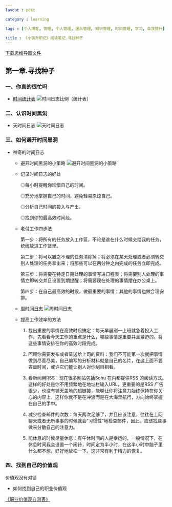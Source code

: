 ```yaml
---
layout : post

category : learning

tags : [个人博客, 管理, 个人管理, 团队管理, 知识管理, 时间管理, 学习, 自我提升]

title : 《小强升职记》阅读笔记.寻找种子
---
```


[下载思维导图文件](https://docs.google.com/file/d/0B7UFT4BR96esV01TeXl3ODRXWkk/edit?usp=sharing)

## 第一章.寻找种子


### 一、你真的很忙吗

- [时间统计表](https://docs.google.com/file/d/0B7UFT4BR96esLVdYdG1rTVdGVlE/edit?usp=sharing)
![](http://pic.yupoo.com/bigdreamstudio_v/DdnsEPKX/cyDig.jpg "时间日志比例（统计表）")

### 二、认识时间黑洞

- 天时间日志
![](http://pic.yupoo.com/bigdreamstudio_v/DdnsENmo/12ib8I.jpg "天时间日志")

### 三、如何避开时间黑洞

- 神奇的时间日志

    - 避开时间黑洞的小策略
![](http://pic.yupoo.com/bigdreamstudio_v/DdnsEPdZ/8eF4m.jpg "避开时间黑洞的小策略")

    - 记录时间日志的好处

		◎每小时提醒你珍惜自己的时间。

		◎充分地掌握自己的时间，避免轻易原谅自己。

		◎分析自己时间的投入与产出。

		◎找到你的最高效时间段。

	- 老付工作四步法

		第一步：将所有的任务放入工作篮，不论是谁在什么时候交给我的任务，统统放进工作篮里。

		第二步：将可以置之不理的任务清除掉；将必须在某天处理或者必须转交别人处理的任务拿出来；将那些可以在两分钟之内完成的任务立即完成。

		第三步：将需要在特定日期处理的事情写进日程表；将需要别人处理的事情立即转交并且设置到期提醒；将需要现在处理的事情摆在办公桌上。

		第四步：在自己最高效的时段，做最重要的事情；其他的事情也做合理安排。

	- [周时间日志](https://docs.google.com/file/d/0B7UFT4BR96esWmxRdTlBN05jM1E/edit?usp=sharing)
![](http://pic.yupoo.com/bigdreamstudio_v/DdnsEsrY/pFHG6.jpg "周时间日志")

	- 提高工作效率的方法

        1. 找出重要的事情在高效时段搞定：每天早晨别一上班就急着投入工作，先看看今天工作的重点是什么，哪些事情是重要并且紧迫的。将这些事情安排在你的高效时段完成。

        2. 回顾你需要发布或者呈送给上司的资料：我们不可能第一次就把事情做到尽善尽美，自己编写的分析材料就是自己的名片，在这上面不要吝啬时间，或许它们能让别人对你刮目相看。

        3. 看新闻用RSS：现在很多网站包括Sohu 在内都提供RSS 的阅读方式。这样的好处是你不用频繁地在地址栏输入URL，更重要的是RSS 广告很少，也没有铺天盖地的超链接，能够让你将注意力始终保持在你关心的内容上。这样你就不是在冲浪而是在大海里航行，方向始终掌握在自己的手中。

        4. 减少检查邮件的次数：每天两次足够了，并且应该注意，往往在上网聊天或者无所事事的时候就会“习惯性”地检查邮件，因此，应该找些事做来分散自己的注意力。

        5. 能休息的时候尽量休息：有午休时间的人是幸运的。一般情况下，在休息时间我会设置一个闹铃，时间定为半小时，在这半小时中脑子里什么都不想，好好地放松一下。这非常有利于精力的恢复。

### 四、找到自己的价值观

价值观没有对错

- 如何找到自己的职业价值观

[《职业价值观自测表》](https://docs.google.com/file/d/0B7UFT4BR96esYVRqd0w0VUhhT3c/edit?usp=sharing)